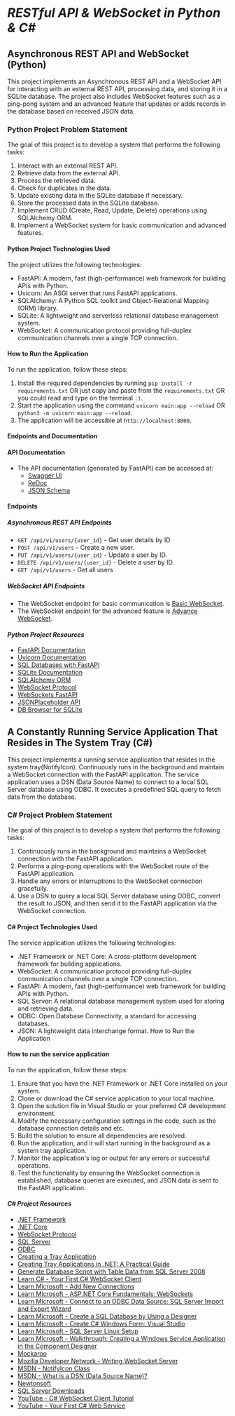 # _RESTful API & WebSocket in Python & C\#_

## **Asynchronous REST API and WebSocket (Python)**

This project implements an Asynchronous REST API and a WebSocket API for interacting with an external REST API, processing data, and storing it in a SQLite database. The project also includes WebSocket features such as a ping-pong system and an advanced feature that updates or adds records in the database based on received JSON data.

### **Python Project Problem Statement**

The goal of this project is to develop a system that performs the following tasks:

1. Interact with an external REST API.
2. Retrieve data from the external API.
3. Process the retrieved data.
4. Check for duplicates in the data.
5. Update existing data in the SQLite database if necessary.
6. Store the processed data in the SQLite database.
7. Implement CRUD (Create, Read, Update, Delete) operations using SQLAlchemy ORM.
8. Implement a WebSocket system for basic communication and advanced features.

#### **Python Project Technologies Used**

The project utilizes the following technologies:

- FastAPI: A modern, fast (high-performance) web framework for building APIs with Python.
- Uvicorn: An ASGI server that runs FastAPI applications.
- SQLAlchemy: A Python SQL toolkit and Object-Relational Mapping (ORM) library.
- SQLite: A lightweight and serverless relational database management system.
- WebSocket: A communication protocol providing full-duplex communication channels over a single TCP connection.

#### **How to Run the Application**

To run the application, follow these steps:

1. Install the required dependencies by running `pip install -r requirements.txt` OR just copy and paste from the `requirements.txt` OR you could read and type on the terminal `:)`.
2. Start the application using the command `uvicorn main:app --reload` OR `python3 -m uvicorn main:app --reload`.
3. The application will be accessible at `http://localhost:8000`.

#### **Endpoints and Documentation**

#### API Documentation

- The API documentation (generated by FastAPI) can be accessed at:
  - [Swagger UI](http://localhost:8000/redoc)
  - [ReDoc](http://localhost:8000/docs)
  - [JSON Schema](http://localhost:8000/openapi.json)

#### **Endpoints**

##### **_Asynchronous REST API Endpoints_**

- `GET /api/v1/users/{user_id}` - Get user details by ID
- `POST /api/v1/users` - Create a new user.
- `PUT /api/v1/users/{user_id}` - Update a user by ID.
- `DELETE /api/v1/users/{user_id}` - Delete a user by ID.
- `GET /api/v1/users` - Get all users

##### **_WebSocket API Endpoints_**

- The WebSocket endpoint for basic communication is [Basic WebSocket](http://localhost:8000/ws-basic).
- The WebSocket endpoint for the advanced feature is [Advance WebSocket](http://localhost:8000/ws-advanced).

#### **_Python Project Resources_**

- [FastAPI Documentation](https://fastapi.tiangolo.com/)
- [Uvicorn Documentation](https://www.uvicorn.org/)
- [SQL Databases with FastAPI](https://fastapi.tiangolo.com/tutorial/sql-databases/)
- [SQLite Documentation](https://www.sqlite.org/index.html)
- [SQLAlchemy ORM](https://docs.sqlalchemy.org/en/14/orm/quickstart.html)
- [WebSocket Protocol](https://tools.ietf.org/html/rfc6455)
- [WebSockets FastAPI](https://fastapi.tiangolo.com/advanced/websockets/)
- [JSONPlaceholder API](https://jsonplaceholder.typicode.com/users)
- [DB Browser for SQLite](https://sqlitebrowser.org/)

## **A Constantly Running Service Application That Resides in The System Tray (C\#)**

This project implements a running service application that resides in the system tray(NotifyIcon). Continuously runs in the background and maintain a WebSocket connection with the FastAPI application. The service application uses a DSN (Data Source Name) to connect to a local SQL Server database using ODBC. It executes a predefined SQL query to fetch data from the database.

### **C# Project Problem Statement**

The goal of this project is to develop a system that performs the following tasks:

1. Continuously runs in the background and maintains a WebSocket connection with the FastAPI application.
2. Performs a ping-pong operations with the WebSocket route of the FastAPI application.
3. Handle any errors or interruptions to the WebSocket connection gracefully.
4. Use a DSN to query a local SQL Server database using ODBC, convert the result to JSON, and then send it to the FastAPI application via the WebSocket connection.

#### **C\# Project Technologies Used**

The service application utilizes the following technologies:

- .NET Framework or .NET Core: A cross-platform development framework for building applications.
- WebSocket: A communication protocol providing full-duplex communication channels over a single TCP connection.
- FastAPI: A modern, fast (high-performance) web framework for building APIs with Python.
- SQL Server: A relational database management system used for storing and retrieving data.
- ODBC: Open Database Connectivity, a standard for accessing databases.
- JSON: A lightweight data interchange format.
  How to Run the Application

#### **How to run the service application**

To run the application, follow these steps:

1. Ensure that you have the .NET Framework or .NET Core installed on your system.
2. Clone or download the C# service application to your local machine.
3. Open the solution file in Visual Studio or your preferred C# development environment.
4. Modify the necessary configuration settings in the code, such as the database connection details and etc.
5. Build the solution to ensure all dependencies are resolved.
6. Run the application, and it will start running in the background as a system tray application.
7. Monitor the application's log or output for any errors or successful operations.
8. Test the functionality by ensuring the WebSocket connection is established, database queries are executed, and JSON data is sent to the FastAPI application.

#### **_C# Project Resources_**

- [.NET Framework](https://dotnet.microsoft.com/)
- [.NET Core](https://dotnet.microsoft.com/download)
- [WebSocket Protocol](https://tools.ietf.org/html/rfc6455)
- [SQL Server](https://www.microsoft.com/en-us/sql-server)
- [ODBC](https://docs.microsoft.com/en-us/sql/odbc/reference/overview-of-the-odbc-driver-manager)
- [Creating a Tray Application](https://www.codeproject.com/Articles/18683/Creating-a-Tasktray-Application)
- [Creating Tray Applications in .NET: A Practical Guide](https://www.red-gate.com/simple-talk/development/dotnet-development/creating-tray-applications-in-net-a-practical-guide/)
- [Generate Database Script with Table Data from SQL Server 2008](https://www.c-sharpcorner.com/UploadFile/b19d5a/generate-database-script-with-table-data-from-sql-server-2008/)
- [Learn C# - Your First C# WebSocket Client](https://medium.com/nerd-for-tech/your-first-c-websocket-client-5e7acc30681d)
- [Learn Microsoft - Add New Connections](https://learn.microsoft.com/en-us/visualstudio/data-tools/add-new-connections?view=vs-2022)
- [Learn Microsoft - ASP.NET Core Fundamentals: WebSockets](https://learn.microsoft.com/en-us/aspnet/core/fundamentals/websockets?view=aspnetcore-7.0)
- [Learn Microsoft - Connect to an ODBC Data Source: SQL Server Import and Export Wizard](https://learn.microsoft.com/en-us/sql/integration-services/import-export-data/connect-to-an-odbc-data-source-sql-server-import-and-export-wizard?view=sql-server-ver16)
- [Learn Microsoft - Create a SQL Database by Using a Designer](https://learn.microsoft.com/en-us/visualstudio/data-tools/create-a-sql-database-by-using-a-designer?view=vs-2022)
- [Learn Microsoft - Create C# Windows Form: Visual Studio](https://learn.microsoft.com/en-us/visualstudio/ide/create-csharp-winform-visual-studio?view=vs-2022)
- [Learn Microsoft - SQL Server Linux Setup](https://learn.microsoft.com/en-gb/sql/linux/sql-server-linux-setup?view=sql-server-ver16)
- [Learn Microsoft - Walkthrough: Creating a Windows Service Application in the Component Designer](https://learn.microsoft.com/en-us/dotnet/framework/windows-services/walkthrough-creating-a-windows-service-application-in-the-component-designer)
- [Mockaroo](https://www.mockaroo.com/)
- [Mozilla Developer Network - Writing WebSocket Server](https://developer.mozilla.org/en-US/docs/Web/API/WebSockets_API/Writing_WebSocket_serve)
- [MSDN - NotifyIcon Class](https://learn.microsoft.com/en-us/dotnet/api/system.windows.forms.notifyicon?view=windowsdesktop-7.0)
- [MSDN - What is a DSN (Data Source Name)?](https://support.microsoft.com/en-us/topic/what-is-a-dsn-data-source-name-ae9a0c76-22fc-8a30-606e-2436fe26e89f)
- [Newtonsoft](https://www.newtonsoft.com/json)
- [SQL Server Downloads](https://www.microsoft.com/en-gb/sql-server/sql-server-downloads?rtc=1)
- [YouTube - C# WebSocket Client Tutorial](https://www.youtube.com/watch?v=-6bvqwVYwMY)
- [YouTube - Your First C# Web Service](https://www.youtube.com/watch?v=67DtZbP)
